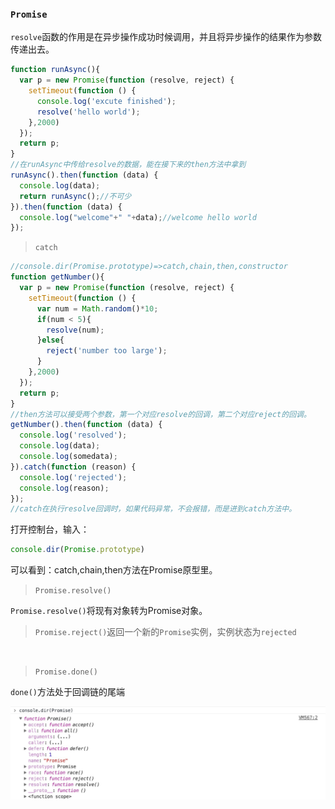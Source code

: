 ### `Promise﻿`

`resolve`函数的作用是在异步操作成功时候调用，并且将异步操作的结果作为参数传递出去。

```js
function runAsync(){
  var p = new Promise(function (resolve, reject) {
    setTimeout(function () {
      console.log('excute finished');
      resolve('hello world');
    },2000)
  });
  return p;
}
//在runAsync中传给resolve的数据，能在接下来的then方法中拿到
runAsync().then(function (data) {
  console.log(data);
  return runAsync();//不可少
}).then(function (data) {
  console.log("welcome"+" "+data);//welcome hello world
});
```
>`catch`

```js
//console.dir(Promise.prototype)=>catch,chain,then,constructor
function getNumber(){
  var p = new Promise(function (resolve, reject) {
    setTimeout(function () {
      var num = Math.random()*10;
      if(num < 5){
        resolve(num);
      }else{
        reject('number too large');
      }
    },2000)
  });
  return p;
}
//then方法可以接受两个参数，第一个对应resolve的回调，第二个对应reject的回调。
getNumber().then(function (data) {
  console.log('resolved');
  console.log(data);
  console.log(somedata);
}).catch(function (reason) {
  console.log('rejected');
  console.log(reason);
});
//catch在执行resolve回调时，如果代码异常，不会报错，而是进到catch方法中。
```

打开控制台，输入：
```js
console.dir(Promise.prototype)
```
可以看到：catch,chain,then方法在Promise原型里。


>`Promise.resolve()`

`Promise.resolve()`将现有对象转为Promise对象。

>`Promise.reject()`返回一个新的`Promise`实例，实例状态为`rejected`

<br>

>`Promise.done()`

`done()`方法处于回调链的尾端

![promise](../img/promise.png)

